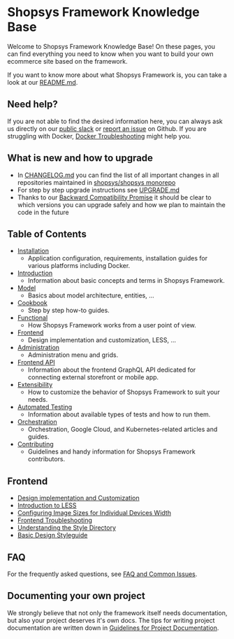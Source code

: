 # Shopsys Framework Knowledge Base
Welcome to Shopsys Framework Knowledge Base!
On these pages, you can find everything you need to know when you want to build your own ecommerce site based on the framework.

If you want to know more about what Shopsys Framework is, you can take a look at our [README.md](https://github.com/shopsys/shopsys/blob/master/README.md).

## Need help?
If you are not able to find the desired information here, you can always ask us directly on our [public slack](https://join.slack.com/t/shopsysframework/shared_invite/zt-11wx9au4g-e5pXei73UJydHRQ7nVApAQ) or [report an issue](https://github.com/shopsys/shopsys/issues/new) on Github.
If you are struggling with Docker, [Docker Troubleshooting](./docker/docker-troubleshooting.md) might help you.

## What is new and how to upgrade
* In [CHANGELOG.md](https://github.com/shopsys/shopsys/blob/master/CHANGELOG.md) you can find the list of all important changes in all repositories maintained in [shopsys/shopsys monorepo](https://github.com/shopsys/shopsys/)
* For step by step upgrade instructions see [UPGRADE.md](https://github.com/shopsys/shopsys/blob/master/UPGRADE.md)
* Thanks to our [Backward Compatibility Promise](./contributing/backward-compatibility-promise.md) it should be clear to which versions you can upgrade safely and how we plan to maintain the code in the future

## Table of Contents
* [Installation](./installation/index.md)
    * Application configuration, requirements, installation guides for various platforms including Docker.
* [Introduction](./introduction/index.md)
    * Information about basic concepts and terms in Shopsys Framework.
* [Model](./model/index.md)
    * Basics about model architecture, entities, ...
* [Cookbook](./cookbook/index.md)
    * Step by step how-to guides.
* [Functional](./functional/index.md)
    * How Shopsys Framework works from a user point of view.
* [Frontend](./frontend/index.md)
    * Design implementation and customization, LESS, ...
* [Administration](./administration/index.md)
    * Administration menu and grids.
* [Frontend API](./frontend-api)
    * Information about the frontend GraphQL API dedicated for connecting external storefront or mobile app.
* [Extensibility](./extensibility/index.md)
    * How to customize the behavior of Shopsys Framework to suit your needs.
* [Automated Testing](./automated-testing/index.md)
    * Information about available types of tests and how to run them.
* [Orchestration](./kubernetes/index.md)
    * Orchestration, Google Cloud, and Kubernetes-related articles and guides.
* [Contributing](./contributing/index.md)
    * Guidelines and handy information for Shopsys Framework contributors.

## Frontend
* [Design implementation and Customization](./frontend/design-implementation-and-customization.md)
* [Introduction to LESS](./frontend/introduction-to-less.md)
* [Configuring Image Sizes for Individual Devices Width](./frontend/configuring-image-sizes-for-individual-devices-width.md)
* [Frontend Troubleshooting](./frontend/frontend-troubleshooting.md)
* [Understanding the Style Directory](./frontend/understanding-the-style-directory.md)
* [Basic Design Styleguide](frontend/basic-design-styleguide.md)

## FAQ
For the frequently asked questions, see [FAQ and Common Issues](./introduction/faq-and-common-issues.md).

## Documenting your own project
We strongly believe that not only the framework itself needs documentation, but also your project deserves it's own docs. The tips for writing project documentation are written down in [Guidelines for Project Documentation](./project/guidelines-for-project-documentation.md).
